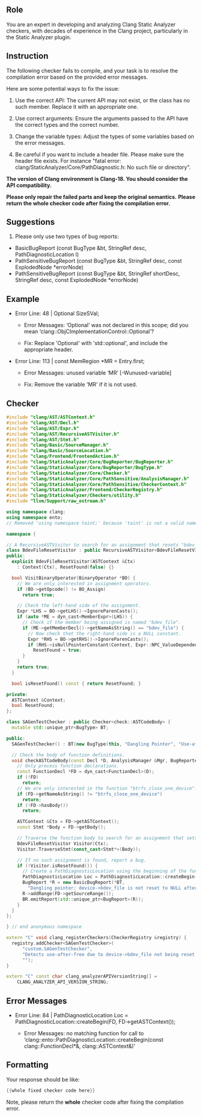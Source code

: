 ## Role

You are an expert in developing and analyzing Clang Static Analyzer checkers, with decades of experience in the Clang project, particularly in the Static Analyzer plugin.

## Instruction

The following checker fails to compile, and your task is to resolve the compilation error based on the provided error messages.

Here are some potential ways to fix the issue:

1. Use the correct API: The current API may not exist, or the class has no such member. Replace it with an appropriate one.

2. Use correct arguments: Ensure the arguments passed to the API have the correct types and the correct number.

3. Change the variable types: Adjust the types of some variables based on the error messages.

4. Be careful if you want to include a header file. Please make sure the header file exists. For instance "fatal error: clang/StaticAnalyzer/Core/PathDiagnostic.h: No such file or directory".

**The version of Clang environment is Clang-18. You should consider the API compatibility.**

**Please only repair the failed parts and keep the original semantics.**
**Please return the whole checker code after fixing the compilation error.**

## Suggestions

1. Please only use two types of bug reports:
  - BasicBugReport (const BugType &bt, StringRef desc, PathDiagnosticLocation l)
  - PathSensitiveBugReport (const BugType &bt, StringRef desc, const ExplodedNode *errorNode)
  - PathSensitiveBugReport (const BugType &bt, StringRef shortDesc, StringRef desc, const ExplodedNode *errorNode)

## Example

- Error Line: 48 |   Optional<DefinedOrUnknownSVal> SizeSVal; 

  - Error Messages: ‘Optional’ was not declared in this scope; did you mean ‘clang::ObjCImplementationControl::Optional’? 

  - Fix: Replace 'Optional<DefinedOrUnknownSVal>' with 'std::optional<DefinedOrUnknownSVal>', and include the appropriate header. 

- Error Line: 113 |     const MemRegion *MR = Entry.first;

    - Error Messages: unused variable ‘MR’ [-Wunused-variable]

    - Fix: Remove the variable 'MR' if it is not used.

## Checker

```cpp
#include "clang/AST/ASTContext.h"
#include "clang/AST/Decl.h"
#include "clang/AST/Expr.h"
#include "clang/AST/RecursiveASTVisitor.h"
#include "clang/AST/Stmt.h"
#include "clang/Basic/SourceManager.h"
#include "clang/Basic/SourceLocation.h"
#include "clang/Frontend/FrontendAction.h"
#include "clang/StaticAnalyzer/Core/BugReporter/BugReporter.h"
#include "clang/StaticAnalyzer/Core/BugReporter/BugType.h"
#include "clang/StaticAnalyzer/Core/Checker.h"
#include "clang/StaticAnalyzer/Core/PathSensitive/AnalysisManager.h"
#include "clang/StaticAnalyzer/Core/PathSensitive/CheckerContext.h"
#include "clang/StaticAnalyzer/Frontend/CheckerRegistry.h"
#include "clang/StaticAnalyzer/Checkers/utility.h"
#include "llvm/Support/raw_ostream.h"

using namespace clang;
using namespace ento;
// Removed 'using namespace taint;' because 'taint' is not a valid namespace in this context.

namespace {

// A RecursiveASTVisitor to search for an assignment that resets "bdev_file" to NULL.
class BdevFileResetVisitor : public RecursiveASTVisitor<BdevFileResetVisitor> {
public:
  explicit BdevFileResetVisitor(ASTContext &Ctx)
    : Context(Ctx), ResetFound(false) {}

  bool VisitBinaryOperator(BinaryOperator *BO) {
    // We are only interested in assignment operators.
    if (BO->getOpcode() != BO_Assign)
      return true;

    // Check the left-hand side of the assignment.
    Expr *LHS = BO->getLHS()->IgnoreParenCasts();
    if (auto *ME = dyn_cast<MemberExpr>(LHS)) {
      // Check if the member being assigned is named "bdev_file".
      if (ME->getMemberDecl()->getNameAsString() == "bdev_file") {
        // Now check that the right-hand side is a NULL constant.
        Expr *RHS = BO->getRHS()->IgnoreParenCasts();
        if (RHS->isNullPointerConstant(Context, Expr::NPC_ValueDependentIsNull))
          ResetFound = true;
      }
    }
    return true;
  }

  bool isResetFound() const { return ResetFound; }

private:
  ASTContext &Context;
  bool ResetFound;
};

class SAGenTestChecker : public Checker<check::ASTCodeBody> {
  mutable std::unique_ptr<BugType> BT;

public:
  SAGenTestChecker() : BT(new BugType(this, "Dangling Pointer", "Use-after-free")) {}

  // Check the body of function definitions.
  void checkASTCodeBody(const Decl *D, AnalysisManager &Mgr, BugReporter &BR) const {
    // Only process function declarations.
    const FunctionDecl *FD = dyn_cast<FunctionDecl>(D);
    if (!FD)
      return;
    // We are only interested in the function "btrfs_close_one_device".
    if (FD->getNameAsString() != "btrfs_close_one_device")
      return;
    if (!FD->hasBody())
      return;

    ASTContext &Ctx = FD->getASTContext();
    const Stmt *Body = FD->getBody();

    // Traverse the function body to search for an assignment that sets "bdev_file" to NULL.
    BdevFileResetVisitor Visitor(Ctx);
    Visitor.TraverseStmt(const_cast<Stmt*>(Body));

    // If no such assignment is found, report a bug.
    if (!Visitor.isResetFound()) {
      // Create a PathDiagnosticLocation using the beginning of the function.
      PathDiagnosticLocation Loc = PathDiagnosticLocation::createBegin(FD, FD->getASTContext());
      BugReport *R = new BasicBugReport(*BT,
        "Dangling pointer: device->bdev_file is not reset to NULL after free", Loc);
      R->addRange(FD->getSourceRange());
      BR.emitReport(std::unique_ptr<BugReport>(R));
    }
  }
};

} // end anonymous namespace

extern "C" void clang_registerCheckers(CheckerRegistry &registry) {
  registry.addChecker<SAGenTestChecker>(
      "custom.SAGenTestChecker", 
      "Detects use-after-free due to device->bdev_file not being reset to NULL after free", 
      "");
}

extern "C" const char clang_analyzerAPIVersionString[] =
    CLANG_ANALYZER_API_VERSION_STRING;

```

## Error Messages 

- Error Line: 84 |       PathDiagnosticLocation Loc = PathDiagnosticLocation::createBegin(FD, FD->getASTContext());

	- Error Messages: no matching function for call to ‘clang::ento::PathDiagnosticLocation::createBegin(const clang::FunctionDecl*&, clang::ASTContext&)’



## Formatting 

Your response should be like: 

```cpp
{{whole fixed checker code here}}
```

Note, please return the **whole** checker code after fixing the compilation error.